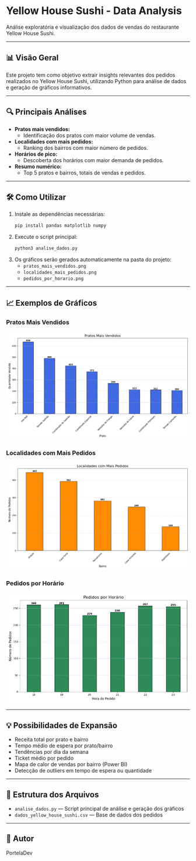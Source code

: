 
# Yellow House Sushi - Data Analysis

Análise exploratória e visualização dos dados de vendas do restaurante Yellow House Sushi.

---

## 📊 Visão Geral

Este projeto tem como objetivo extrair insights relevantes dos pedidos realizados no Yellow House Sushi, utilizando Python para análise de dados e geração de gráficos informativos.

---

## 🔍 Principais Análises

- **Pratos mais vendidos:**
	- Identificação dos pratos com maior volume de vendas.
- **Localidades com mais pedidos:**
	- Ranking dos bairros com maior número de pedidos.
- **Horários de pico:**
	- Descoberta dos horários com maior demanda de pedidos.
- **Resumo numérico:**
	- Top 5 pratos e bairros, totais de vendas e pedidos.

---

## 🛠️ Como Utilizar

1. Instale as dependências necessárias:
	 ```bash
	 pip install pandas matplotlib numpy
	 ```
2. Execute o script principal:
	 ```bash
	 python3 analise_dados.py
	 ```
3. Os gráficos serão gerados automaticamente na pasta do projeto:
	 - `pratos_mais_vendidos.png`
	 - `localidades_mais_pedidos.png`
	 - `pedidos_por_horario.png`

---

## 📈 Exemplos de Gráficos

### Pratos Mais Vendidos
![Pratos Mais Vendidos](pratos_mais_vendidos.png)

### Localidades com Mais Pedidos
![Localidades com Mais Pedidos](localidades_mais_pedidos.png)

### Pedidos por Horário
![Pedidos por Horário](pedidos_por_horario.png)

---

## 💡 Possibilidades de Expansão

- Receita total por prato e bairro
- Tempo médio de espera por prato/bairro
- Tendências por dia da semana
- Ticket médio por pedido
- Mapa de calor de vendas por bairro (Power BI)
- Detecção de outliers em tempo de espera ou quantidade

---

## 📂 Estrutura dos Arquivos

- `analise_dados.py` — Script principal de análise e geração dos gráficos
- `dados_yellow_house_sushi.csv` — Base de dados dos pedidos

---

## 👤 Autor

PortelaDev
